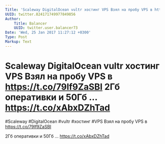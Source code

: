 ```yaml
---
Title: 'Scaleway DigitalOcean vultr хостинг VPS Взял на пробу VPS в https://t.co/79lf9ZaSBI  2Гб оперативки и 50Гб … https://t.co/xAbxDZhTad'
UUID: twitter.824171749977849856
Author:
    Title: Balancer
    UUID: twitter.user.balancer73
Date: 'Wed, 25 Jan 2017 11:27:12 +0300'
Type: Post
Markup: Text
---
```


# Scaleway DigitalOcean vultr хостинг VPS Взял на пробу VPS в https://t.co/79lf9ZaSBI  2Гб оперативки и 50Гб … https://t.co/xAbxDZhTad

#Scaleway #DigitalOcean #vultr #хостинг #VPS Взял на пробу
VPS в https://t.co/79lf9ZaSBI

2Гб оперативки и 50Гб … https://t.co/xAbxDZhTad